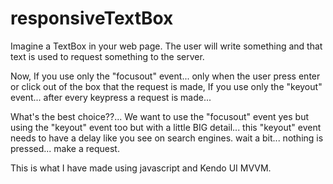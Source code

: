 # responsiveTextBox

Imagine a TextBox in your web page.
The user will write something and that text is used to request something to the server.

Now,
 If you use only the "focusout" event... only when the user press enter or click out of the box that the request is made,
 If you use only the "keyout" event... after every keypress a request is made...
 
 What's the best choice??... 
 We want to use the "focusout" event yes but using the "keyout" event too but with a little BIG detail... 
  this "keyout" event needs to have a delay like you see on search engines. wait a bit... nothing is pressed... make a request.

This is what I have made using javascript and Kendo UI MVVM.
